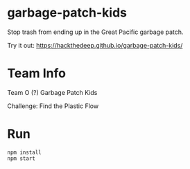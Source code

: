 # garbage-patch-kids
Stop trash from ending up in the Great Pacific garbage patch.

Try it out:
https://hackthedeep.github.io/garbage-patch-kids/

# Team Info
Team O (?) Garbage Patch Kids

Challenge: Find the Plastic Flow


# Run

```
npm install
npm start
```
